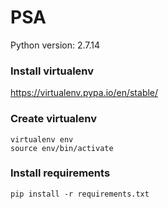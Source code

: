 # PSA

Python version: 2.7.14

### Install virtualenv

https://virtualenv.pypa.io/en/stable/

### Create virtualenv

```
virtualenv env
source env/bin/activate
```

### Install requirements

```
pip install -r requirements.txt
```